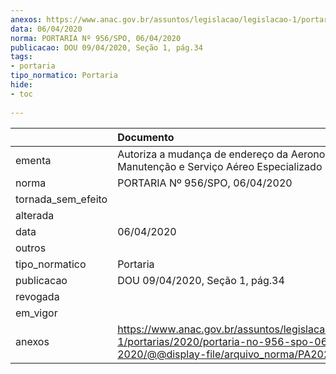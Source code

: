 ```yaml
---
anexos: https://www.anac.gov.br/assuntos/legislacao/legislacao-1/portarias/2020/portaria-no-956-spo-06-04-2020/@@display-file/arquivo_norma/PA2020-0956.pdf
data: 06/04/2020
norma: PORTARIA Nº 956/SPO, 06/04/2020
publicacao: DOU 09/04/2020, Seção 1, pág.34
tags:
- portaria
tipo_normatico: Portaria
hide: 
- toc 
 
---
```


|                    | Documento                                                                                                                                           |
|:-------------------|:----------------------------------------------------------------------------------------------------------------------------------------------------|
| ementa             | Autoriza a mudança de endereço da Aeronop Escola Manutenção e Serviço Aéreo Especializado Ltda.                                                     |
| norma              | PORTARIA Nº 956/SPO, 06/04/2020                                                                                                                     |
| tornada_sem_efeito |                                                                                                                                                     |
| alterada           |                                                                                                                                                     |
| data               | 06/04/2020                                                                                                                                          |
| outros             |                                                                                                                                                     |
| tipo_normatico     | Portaria                                                                                                                                            |
| publicacao         | DOU 09/04/2020, Seção 1, pág.34                                                                                                                     |
| revogada           |                                                                                                                                                     |
| em_vigor           |                                                                                                                                                     |
| anexos             | https://www.anac.gov.br/assuntos/legislacao/legislacao-1/portarias/2020/portaria-no-956-spo-06-04-2020/@@display-file/arquivo_norma/PA2020-0956.pdf |